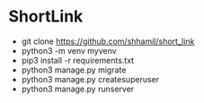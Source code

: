 # ShortLink

- git clone https://github.com/shhamil/short_link
- python3 -m venv myvenv
- pip3 install -r requirements.txt
- python3 manage.py migrate
- python3 manage.py createsuperuser
- python3 manage.py runserver
